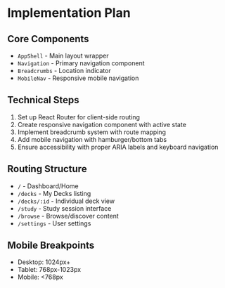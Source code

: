 # Implementation Plan

## Core Components
- `AppShell` - Main layout wrapper
- `Navigation` - Primary navigation component
- `Breadcrumbs` - Location indicator
- `MobileNav` - Responsive mobile navigation

## Technical Steps
1. Set up React Router for client-side routing
2. Create responsive navigation component with active state
3. Implement breadcrumb system with route mapping
4. Add mobile navigation with hamburger/bottom tabs
5. Ensure accessibility with proper ARIA labels and keyboard navigation

## Routing Structure
- `/` - Dashboard/Home
- `/decks` - My Decks listing
- `/decks/:id` - Individual deck view
- `/study` - Study session interface
- `/browse` - Browse/discover content
- `/settings` - User settings

## Mobile Breakpoints
- Desktop: 1024px+
- Tablet: 768px-1023px  
- Mobile: <768px